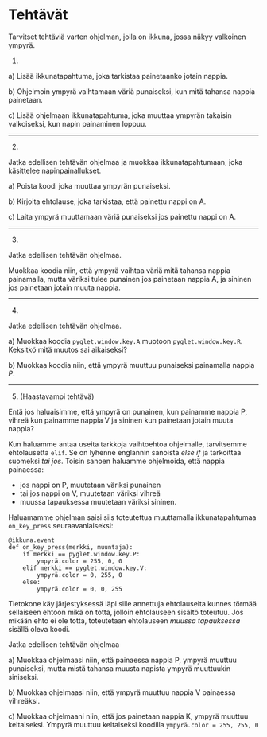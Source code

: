 # Tehtävät

Tarvitset tehtäviä varten ohjelman, jolla on ikkuna, jossa näkyy valkoinen ympyrä.

1. 

a) Lisää ikkunatapahtuma, joka tarkistaa painetaanko jotain nappia.

b) Ohjelmoin ympyrä vaihtamaan väriä punaiseksi, kun mitä tahansa nappia painetaan.

c) Lisää ohjelmaan ikkunatapahtuma, joka muuttaa ympyrän takaisin valkoiseksi, kun napin painaminen loppuu.

---

2. 

Jatka edellisen tehtävän ohjelmaa ja muokkaa ikkunatapahtumaan, joka käsittelee napinpainallukset.

a) Poista koodi joka muuttaa ympyrän punaiseksi.

b) Kirjoita ehtolause, joka tarkistaa, että painettu nappi on A.

c) Laita ympyrä muuttamaan väriä punaiseksi jos painettu nappi on A.

---

3. 

Jatka edellisen tehtävän ohjelmaa.

Muokkaa koodia niin, että ympyrä vaihtaa väriä mitä tahansa nappia painamalla, mutta väriksi tulee punainen jos painetaan nappia A, ja sininen jos painetaan jotain muuta nappia.

---

4. 

Jatka edellisen tehtävän ohjelmaa.

a) Muokkaa koodia `pyglet.window.key.A` muotoon `pyglet.window.key.R`. Keksitkö mitä muutos sai aikaiseksi?

b) Muokkaa koodia niin, että ympyrä muuttuu punaiseksi painamalla nappia _P_.

---

5. (Haastavampi tehtävä)

Entä jos haluaisimme, että ympyrä on punainen, kun painamme nappia P, vihreä kun painamme nappia V ja sininen kun painetaan jotain muuta nappia?

Kun haluamme antaa useita tarkkoja vaihtoehtoa ohjelmalle, tarvitsemme ehtolausetta `elif`. Se on lyhenne englannin sanoista _else if_ ja tarkoittaa suomeksi _tai jos_. Toisin sanoen haluamme ohjelmoida, että nappia painaessa:
- jos nappi on P, muutetaan väriksi punainen
- tai jos nappi on V, muutetaan väriksi vihreä
- muussa tapauksessa muutetaan väriksi sininen.

Haluamamme ohjelman saisi siis toteutettua muuttamalla ikkunatapahtumaa `on_key_press` seuraavanlaiseksi:

```Python3
@ikkuna.event
def on_key_press(merkki, muuntaja):
    if merkki == pyglet.window.key.P:
        ympyrä.color = 255, 0, 0
    elif merkki == pyglet.window.key.V:
        ympyrä.color = 0, 255, 0
    else:
        ympyrä.color = 0, 0, 255
```

Tietokone käy järjestyksessä läpi sille annettuja ehtolauseita kunnes törmää sellaiseen ehtoon mikä on totta, jolloin ehtolauseen sisältö toteutuu. Jos mikään ehto ei ole totta, toteutetaan ehtolauseen _muussa tapauksessa_ sisällä oleva koodi.

Jatka edellisen tehtävän ohjelmaa

a) Muokkaa ohjelmaasi niin, että painaessa nappia P, ympyrä muuttuu punaiseksi, mutta mistä tahansa muusta napista ympyrä muuttuukin siniseksi.

b) Muokkaa ohjelmaasi niin, että ympyrä muuttuu nappia V painaessa vihreäksi.

c) Muokkaa ohjelmaani niin, että jos painetaan nappia K, ympyrä muuttuu keltaiseksi. Ympyrä muuttuu keltaiseksi koodilla `ympyrä.color = 255, 255, 0`
